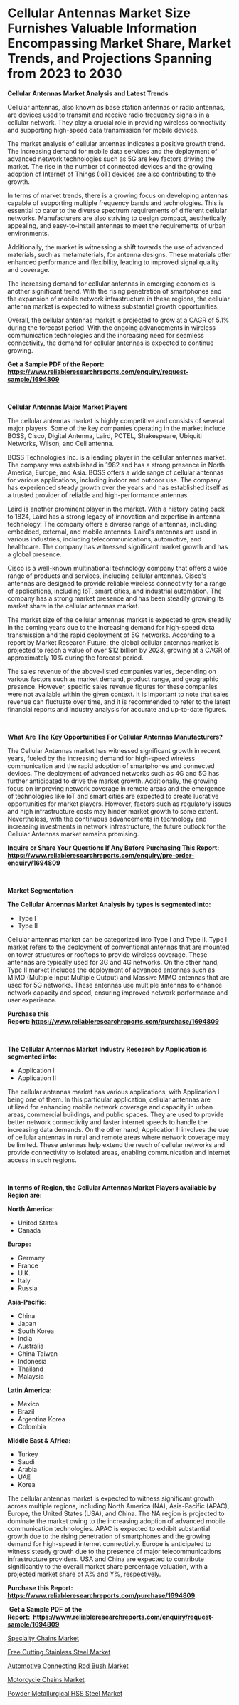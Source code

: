 <p><h1>Cellular Antennas Market Size Furnishes Valuable Information Encompassing Market Share, Market Trends, and Projections Spanning from 2023 to 2030</h1></p><p><strong>Cellular Antennas Market Analysis and Latest Trends</strong></p>
<p><p>Cellular antennas, also known as base station antennas or radio antennas, are devices used to transmit and receive radio frequency signals in a cellular network. They play a crucial role in providing wireless connectivity and supporting high-speed data transmission for mobile devices.</p><p>The market analysis of cellular antennas indicates a positive growth trend. The increasing demand for mobile data services and the deployment of advanced network technologies such as 5G are key factors driving the market. The rise in the number of connected devices and the growing adoption of Internet of Things (IoT) devices are also contributing to the growth.</p><p>In terms of market trends, there is a growing focus on developing antennas capable of supporting multiple frequency bands and technologies. This is essential to cater to the diverse spectrum requirements of different cellular networks. Manufacturers are also striving to design compact, aesthetically appealing, and easy-to-install antennas to meet the requirements of urban environments.</p><p>Additionally, the market is witnessing a shift towards the use of advanced materials, such as metamaterials, for antenna designs. These materials offer enhanced performance and flexibility, leading to improved signal quality and coverage.</p><p>The increasing demand for cellular antennas in emerging economies is another significant trend. With the rising penetration of smartphones and the expansion of mobile network infrastructure in these regions, the cellular antenna market is expected to witness substantial growth opportunities.</p><p>Overall, the cellular antennas market is projected to grow at a CAGR of 5.1% during the forecast period. With the ongoing advancements in wireless communication technologies and the increasing need for seamless connectivity, the demand for cellular antennas is expected to continue growing.</p></p>
<p><strong>Get a Sample PDF of the Report:&nbsp; <a href="https://www.reliableresearchreports.com/enquiry/request-sample/1694809">https://www.reliableresearchreports.com/enquiry/request-sample/1694809</a></strong></p>
<p>&nbsp;</p>
<p><strong>Cellular Antennas Major Market Players</strong></p>
<p><p>The cellular antennas market is highly competitive and consists of several major players. Some of the key companies operating in the market include BOSS, Cisco, Digital Antenna, Laird, PCTEL, Shakespeare, Ubiquiti Networks, Wilson, and Cell antenna.</p><p>BOSS Technologies Inc. is a leading player in the cellular antennas market. The company was established in 1982 and has a strong presence in North America, Europe, and Asia. BOSS offers a wide range of cellular antennas for various applications, including indoor and outdoor use. The company has experienced steady growth over the years and has established itself as a trusted provider of reliable and high-performance antennas.</p><p>Laird is another prominent player in the market. With a history dating back to 1824, Laird has a strong legacy of innovation and expertise in antenna technology. The company offers a diverse range of antennas, including embedded, external, and mobile antennas. Laird's antennas are used in various industries, including telecommunications, automotive, and healthcare. The company has witnessed significant market growth and has a global presence.</p><p>Cisco is a well-known multinational technology company that offers a wide range of products and services, including cellular antennas. Cisco's antennas are designed to provide reliable wireless connectivity for a range of applications, including IoT, smart cities, and industrial automation. The company has a strong market presence and has been steadily growing its market share in the cellular antennas market.</p><p>The market size of the cellular antennas market is expected to grow steadily in the coming years due to the increasing demand for high-speed data transmission and the rapid deployment of 5G networks. According to a report by Market Research Future, the global cellular antennas market is projected to reach a value of over $12 billion by 2023, growing at a CAGR of approximately 10% during the forecast period.</p><p>The sales revenue of the above-listed companies varies, depending on various factors such as market demand, product range, and geographic presence. However, specific sales revenue figures for these companies were not available within the given context. It is important to note that sales revenue can fluctuate over time, and it is recommended to refer to the latest financial reports and industry analysis for accurate and up-to-date figures.</p></p>
<p>&nbsp;</p>
<p><strong>What Are The Key Opportunities For Cellular Antennas Manufacturers?</strong></p>
<p><p>The Cellular Antennas market has witnessed significant growth in recent years, fueled by the increasing demand for high-speed wireless communication and the rapid adoption of smartphones and connected devices. The deployment of advanced networks such as 4G and 5G has further anticipated to drive the market growth. Additionally, the growing focus on improving network coverage in remote areas and the emergence of technologies like IoT and smart cities are expected to create lucrative opportunities for market players. However, factors such as regulatory issues and high infrastructure costs may hinder market growth to some extent. Nevertheless, with the continuous advancements in technology and increasing investments in network infrastructure, the future outlook for the Cellular Antennas market remains promising.</p></p>
<p><strong>Inquire or Share Your Questions If Any Before Purchasing This Report: <a href="https://www.reliableresearchreports.com/enquiry/pre-order-enquiry/1694809">https://www.reliableresearchreports.com/enquiry/pre-order-enquiry/1694809</a></strong></p>
<p>&nbsp;</p>
<p><strong>Market Segmentation</strong></p>
<p><strong>The Cellular Antennas Market Analysis by types is segmented into:</strong></p>
<p><ul><li>Type I</li><li>Type II</li></ul></p>
<p><p>Cellular antennas market can be categorized into Type I and Type II. Type I market refers to the deployment of conventional antennas that are mounted on tower structures or rooftops to provide wireless coverage. These antennas are typically used for 3G and 4G networks. On the other hand, Type II market includes the deployment of advanced antennas such as MIMO (Multiple Input Multiple Output) and Massive MIMO antennas that are used for 5G networks. These antennas use multiple antennas to enhance network capacity and speed, ensuring improved network performance and user experience.</p></p>
<p><strong>Purchase this Report:&nbsp;<a href="https://www.reliableresearchreports.com/purchase/1694809">https://www.reliableresearchreports.com/purchase/1694809</a></strong></p>
<p>&nbsp;</p>
<p><strong>The Cellular Antennas Market Industry Research by Application is segmented into:</strong></p>
<p><ul><li>Application I</li><li>Application II</li></ul></p>
<p><p>The cellular antennas market has various applications, with Application I being one of them. In this particular application, cellular antennas are utilized for enhancing mobile network coverage and capacity in urban areas, commercial buildings, and public spaces. They are used to provide better network connectivity and faster internet speeds to handle the increasing data demands. On the other hand, Application II involves the use of cellular antennas in rural and remote areas where network coverage may be limited. These antennas help extend the reach of cellular networks and provide connectivity to isolated areas, enabling communication and internet access in such regions.</p></p>
<p>&nbsp;</p>
<p><strong>In terms of Region, the Cellular Antennas Market Players available by Region are:</strong></p>
<p>
    <p> <strong> North America: </strong>
        <ul>
            <li>United States</li>
            <li>Canada</li>
        </ul>
        </p> 
    <p> <strong> Europe: </strong>
        <ul>
            <li>Germany</li>
            <li>France</li>
            <li>U.K.</li>
            <li>Italy</li>
            <li>Russia</li>
        </ul>
        </p> 
    <p> <strong> Asia-Pacific: </strong>
        <ul>
            <li>China</li>
            <li>Japan</li>
            <li>South Korea</li>
            <li>India</li>
            <li>Australia</li>
            <li>China Taiwan</li>
            <li>Indonesia</li>
            <li>Thailand</li>
            <li>Malaysia</li>
        </ul>
        </p> 
    <p> <strong> Latin America: </strong>
        <ul>
            <li>Mexico</li>
            <li>Brazil</li>
            <li>Argentina Korea</li>
            <li>Colombia</li>
        </ul>
        </p> 
    <p> <strong> Middle East & Africa: </strong>
        <ul>
            <li>Turkey</li>
            <li>Saudi</li>
            <li>Arabia</li>
            <li>UAE</li>
            <li>Korea</li>
        </ul>
    </p>
    </p>
<p><p>The cellular antennas market is expected to witness significant growth across multiple regions, including North America (NA), Asia-Pacific (APAC), Europe, the United States (USA), and China. The NA region is projected to dominate the market owing to the increasing adoption of advanced mobile communication technologies. APAC is expected to exhibit substantial growth due to the rising penetration of smartphones and the growing demand for high-speed internet connectivity. Europe is anticipated to witness steady growth due to the presence of major telecommunications infrastructure providers. USA and China are expected to contribute significantly to the overall market share percentage valuation, with a projected market share of X% and Y%, respectively.</p></p>
<p><strong>Purchase this Report: <a href="https://www.reliableresearchreports.com/purchase/1694809">https://www.reliableresearchreports.com/purchase/1694809</a></strong></p>
<p>&nbsp;<strong>Get a Sample PDF of the Report:&nbsp;&nbsp;<a href="https://www.reliableresearchreports.com/enquiry/request-sample/1694809">https://www.reliableresearchreports.com/enquiry/request-sample/1694809</a></strong></p>
<p><strong></strong></p>
<p><p><a href="https://www.linkedin.com/pulse/specialty-chains-market-size-share-amp-trends-analysis/">Specialty Chains Market</a></p><p><a href="https://www.linkedin.com/pulse/free-cutting-stainless-steel-market-size-2023-2030-global/">Free Cutting Stainless Steel Market</a></p><p><a href="https://www.linkedin.com/pulse/automotive-connecting-rod-bush-market-size-growth-forecast/">Automotive Connecting Rod Bush Market</a></p><p><a href="https://www.linkedin.com/pulse/motorcycle-chains-market-insights-players-forecast-till-2030/">Motorcycle Chains Market</a></p><p><a href="https://www.linkedin.com/pulse/powder-metallurgical-hss-steel-market-share-amp-new/">Powder Metallurgical HSS Steel Market</a></p></p>